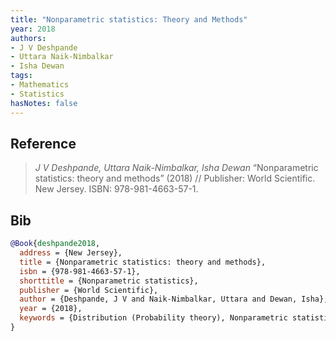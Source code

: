 ```yaml
---
title: "Nonparametric statistics: Theory and Methods"
year: 2018
authors:
- J V Deshpande
- Uttara Naik-Nimbalkar
- Isha Dewan
tags:
- Mathematics
- Statistics
hasNotes: false
---
```


## Reference

> <i>J V Deshpande, Uttara Naik-Nimbalkar, Isha Dewan</i> “Nonparametric statistics: theory and methods” (2018) // Publisher: World Scientific. New Jersey. ISBN:&nbsp;978-981-4663-57-1.

## Bib

```bib
@Book{deshpande2018,
  address = {New Jersey},
  title = {Nonparametric statistics: theory and methods},
  isbn = {978-981-4663-57-1},
  shorttitle = {Nonparametric statistics},
  publisher = {World Scientific},
  author = {Deshpande, J V and Naik-Nimbalkar, Uttara and Dewan, Isha},
  year = {2018},
  keywords = {Distribution (Probability theory), Nonparametric statistics}
}
```
